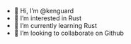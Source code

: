 - 👋 Hi, I’m @kenguard
- 👀 I’m interested in Rust
- 🌱 I’m currently learning Rust
- 💞️ I’m looking to collaborate on Github

<!---
kenguard/kenguard is a ✨ special ✨ repository because its `README.md` (this file) appears on your GitHub profile.
You can click the Preview link to take a look at your changes.
--->
